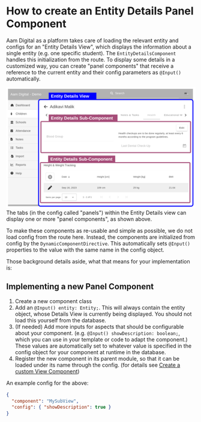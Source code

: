 # How to create an Entity Details Panel Component

Aam Digital as a platform takes care of loading the relevant entity and configs for an "Entity Details View",
which displays the information about a single entity (e.g. one specific student).
The `EntityDetailsComponent` handles this initialization from the route.
To display some details in a customized way, you can create "panel components" that receive a reference to the current entity and their config parameters as `@Input()` automatically.

![](../../images/entity-details-panels.png)
The tabs (in the config called "panels") within the Entity Details view can display one or more "panel components", as shown above.

To make these components as re-usable and simple as possible, we do not load config from the route here.
Instead, the components are initialized from config by the `DynamicComponentDirective`.
This automatically sets `@Input()` properties to the value with the same name in the config object.

Those background details aside, what that means for your implementation is:

## Implementing a new Panel Component

1. Create a new component class
2. Add an `@Input() entity: Entity;`. This will always contain the entity object, whose Details View is currently being displayed. You should not load this yourself from the database.
3. (If needed) Add more inputs for aspects that should be configurable about your component.
   (e.g. `@Input() showDescription: boolean;`, which you can use in your template or code to adapt the component.)
   These values are automatically set to whatever value is specified in the config object for your component at runtime in the database.
4. Register the new component in its parent module, so that it can be loaded under its name through the config.
   (for details see [Create a custom View Component](./create-a-custom-view-component.html))

An example config for the above:

```json
{
  "component": "MySubView",
  "config": { "showDescription": true }
}
```
